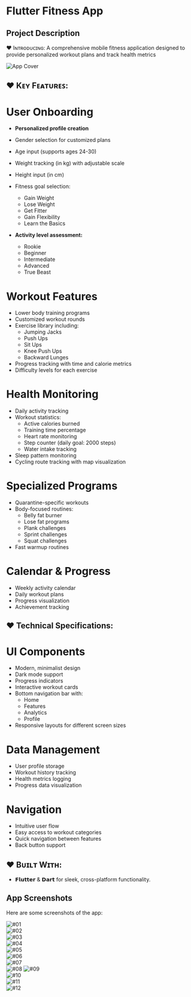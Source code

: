 # Flutter Fitness App

## **Project Description**

♥ Iɴᴛʀᴏᴅᴜᴄɪɴɢ: A comprehensive mobile fitness application designed to provide personalized workout plans and track health metrics

![App Cover](https://github.com/hwb06/Flutter_Fitness_App_UI/blob/main/assets/AppUI_Screenshots/Active%20Fitness%20Cover.JPG)

## ♥ **Kᴇʏ Fᴇᴀᴛᴜʀᴇꜱ**:
# User Onboarding
 - **Personalized profile creation**
 - Gender selection for customized plans
 - Age input (supports ages 24-30)
 - Weight tracking (in kg) with adjustable scale
 - Height input (in cm)
 - Fitness goal selection:
   - Gain Weight
   - Lose Weight
   - Get Fitter
   - Gain Flexibility
   - Learn the Basics

- **Activity level assessment:**
  - Rookie
  - Beginner
  - Intermediate
  - Advanced
  - True Beast

 # Workout Features
 - Lower body training programs
 - Customized workout rounds
 - Exercise library including:
    - Jumping Jacks
    - Push Ups
    - Sit Ups
    - Knee Push Ups
    - Backward Lunges
 - Progress tracking with time and calorie metrics
 - Difficulty levels for each exercise

  # Health Monitoring
  - Daily activity tracking
  - Workout statistics:
    - Active calories burned
    - Training time percentage
    - Heart rate monitoring
    - Step counter (daily goal: 2000 steps)
    - Water intake tracking
 - Sleep pattern monitoring
 - Cycling route tracking with map visualization

# Specialized Programs
 - Quarantine-specific workouts
 - Body-focused routines:
   - Belly fat burner
   - Lose fat programs
   - Plank challenges
   - Sprint challenges
   - Squat challenges
- Fast warmup routines

# Calendar & Progress
  - Weekly activity calendar
  - Daily workout plans
  - Progress visualization
  - Achievement tracking

## ♥ **Technical Specifications**:
 # UI Components
  - Modern, minimalist design
  - Dark mode support
  - Progress indicators
  - Interactive workout cards
  - Bottom navigation bar with:
    - Home
    - Features
    - Analytics
    - Profile
- Responsive layouts for different screen sizes

# Data Management
  - User profile storage
  - Workout history tracking
  - Health metrics logging
  - Progress data visualization

# Navigation
  - Intuitive user flow
  - Easy access to workout categories
  - Quick navigation between features
  - Back button support

## ♥ **Bᴜɪʟᴛ Wɪᴛʜ**:
 - 𝗙𝗹𝘂𝘁𝘁𝗲𝗿 & 𝗗𝗮𝗿𝘁 for sleek, cross-platform functionality.

## **App Screenshots**
Here are some screenshots of the app:

![#01](https://github.com/hwb06/Flutter_Fitness_App_UI/blob/main/assets/AppUI_Screenshots/1.JPG)  
![#02](https://github.com/hwb06/Flutter_Fitness_App_UI/blob/main/assets/AppUI_Screenshots/2.JPG)  
![#03](https://github.com/hwb06/Flutter_Fitness_App_UI/blob/main/assets/AppUI_Screenshots/3.JPG)  
![#04](https://github.com/hwb06/Flutter_Fitness_App_UI/blob/main/assets/AppUI_Screenshots/4.JPG)  
![#05](https://github.com/hwb06/Flutter_Fitness_App_UI/blob/main/assets/AppUI_Screenshots/5.JPG)  
![#06](https://github.com/hwb06/Flutter_Fitness_App_UI/blob/main/assets/AppUI_Screenshots/6.JPG)  
![#07](https://github.com/hwb06/Flutter_Fitness_App_UI/blob/main/assets/AppUI_Screenshots/7.JPG)  
![#08](https://github.com/hwb06/Flutter_Fitness_App_UI/blob/main/assets/AppUI_Screenshots/8.JPG)
![#09](https://github.com/hwb06/Flutter_Fitness_App_UI/blob/main/assets/AppUI_Screenshots/9.JPG)  
![#10](https://github.com/hwb06/Flutter_Fitness_App_UI/blob/main/assets/AppUI_Screenshots/10.JPG)  
![#11](https://github.com/hwb06/Flutter_Fitness_App_UI/blob/main/assets/AppUI_Screenshots/11.JPG)  
![#12](https://github.com/hwb06/Flutter_Fitness_App_UI/blob/main/assets/AppUI_Screenshots/12.JPG)  





   
    
